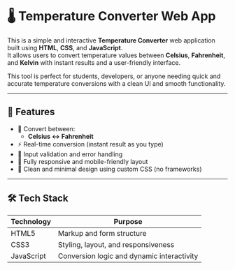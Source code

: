 # 🌡️ Temperature Converter Web App

This is a simple and interactive **Temperature Converter** web application built using **HTML**, **CSS**, and **JavaScript**.  
It allows users to convert temperature values between **Celsius**, **Fahrenheit**, and **Kelvin** with instant results and a user-friendly interface.

This tool is perfect for students, developers, or anyone needing quick and accurate temperature conversions with a clean UI and smooth functionality.

---

## 🚀 Features

- 🔁 Convert between:
  - **Celsius ↔ Fahrenheit**
- ⚡ Real-time conversion (instant result as you type)
- 🎯 Input validation and error handling
- 📱 Fully responsive and mobile-friendly layout
- 🎨 Clean and minimal design using custom CSS (no frameworks)

---

## 🛠️ Tech Stack

| Technology | Purpose |
|------------|---------|
| HTML5      | Markup and form structure |
| CSS3       | Styling, layout, and responsiveness |
| JavaScript | Conversion logic and dynamic interactivity |

